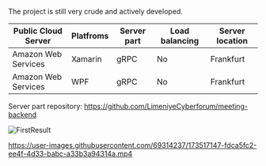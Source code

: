 The project is still very crude and actively developed.

| Public Cloud Server | Platfroms | Server part | Load balancing | Server location |
| ------------- | ------------- | ------------- | ------------- | ------------- |
| Amazon Web Services | Xamarin  | gRPC | No | Frankfurt |
| Amazon Web Services | WPF  | gRPC | No | Frankfurt |

Server part repository: https://github.com/LimeniyeCyberforum/meeting-backend

![FirstResult](https://user-images.githubusercontent.com/69314237/173238871-c4aa1190-1f58-48d2-b5dc-baef62598a59.png)




https://user-images.githubusercontent.com/69314237/173517147-fdca5fc2-ee4f-4d33-babc-a33b3a94314a.mp4

